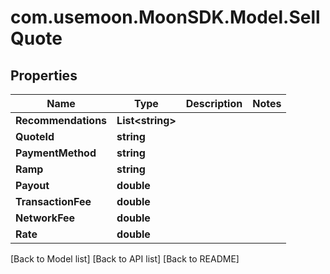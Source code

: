 # com.usemoon.MoonSDK.Model.SellQuote

## Properties

| Name                | Type              | Description | Notes |
| ------------------- | ----------------- | ----------- | ----- |
| **Recommendations** | **List\<string>** |             |       |
| **QuoteId**         | **string**        |             |       |
| **PaymentMethod**   | **string**        |             |       |
| **Ramp**            | **string**        |             |       |
| **Payout**          | **double**        |             |       |
| **TransactionFee**  | **double**        |             |       |
| **NetworkFee**      | **double**        |             |       |
| **Rate**            | **double**        |             |       |

\[Back to Model list] \[Back to API list] \[Back to README]
